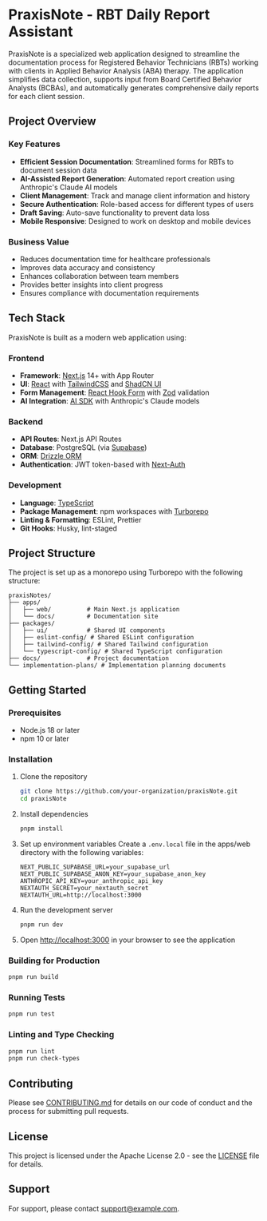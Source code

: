 # PraxisNote - RBT Daily Report Assistant

PraxisNote is a specialized web application designed to streamline the documentation process for Registered Behavior Technicians (RBTs) working with clients in Applied Behavior Analysis (ABA) therapy. The application simplifies data collection, supports input from Board Certified Behavior Analysts (BCBAs), and automatically generates comprehensive daily reports for each client session.

## Project Overview

### Key Features

- **Efficient Session Documentation**: Streamlined forms for RBTs to document session data
- **AI-Assisted Report Generation**: Automated report creation using Anthropic's Claude AI models
- **Client Management**: Track and manage client information and history
- **Secure Authentication**: Role-based access for different types of users
- **Draft Saving**: Auto-save functionality to prevent data loss
- **Mobile Responsive**: Designed to work on desktop and mobile devices

### Business Value

- Reduces documentation time for healthcare professionals
- Improves data accuracy and consistency
- Enhances collaboration between team members
- Provides better insights into client progress
- Ensures compliance with documentation requirements

## Tech Stack

PraxisNote is built as a modern web application using:

### Frontend

- **Framework**: [Next.js](https://nextjs.org/) 14+ with App Router
- **UI**: [React](https://react.dev/) with [TailwindCSS](https://tailwindcss.com/) and [ShadCN UI](https://ui.shadcn.com/)
- **Form Management**: [React Hook Form](https://react-hook-form.com/) with [Zod](https://zod.dev/) validation
- **AI Integration**: [AI SDK](https://sdk.vercel.ai/docs) with Anthropic's Claude models

### Backend

- **API Routes**: Next.js API Routes
- **Database**: PostgreSQL (via [Supabase](https://supabase.com/))
- **ORM**: [Drizzle ORM](https://orm.drizzle.team/)
- **Authentication**: JWT token-based with [Next-Auth](https://next-auth.js.org/)

### Development

- **Language**: [TypeScript](https://www.typescriptlang.org/)
- **Package Management**: npm workspaces with [Turborepo](https://turbo.build/)
- **Linting & Formatting**: ESLint, Prettier
- **Git Hooks**: Husky, lint-staged

## Project Structure

The project is set up as a monorepo using Turborepo with the following structure:

```
praxisNotes/
├── apps/
│   ├── web/          # Main Next.js application
│   └── docs/         # Documentation site
├── packages/
│   ├── ui/           # Shared UI components
│   ├── eslint-config/ # Shared ESLint configuration
│   ├── tailwind-config/ # Shared Tailwind configuration
│   └── typescript-config/ # Shared TypeScript configuration
├── docs/             # Project documentation
└── implementation-plans/ # Implementation planning documents
```

## Getting Started

### Prerequisites

- Node.js 18 or later
- npm 10 or later

### Installation

1. Clone the repository

   ```bash
   git clone https://github.com/your-organization/praxisNote.git
   cd praxisNote
   ```

2. Install dependencies

   ```bash
   pnpm install
   ```

3. Set up environment variables
   Create a `.env.local` file in the apps/web directory with the following variables:

   ```
   NEXT_PUBLIC_SUPABASE_URL=your_supabase_url
   NEXT_PUBLIC_SUPABASE_ANON_KEY=your_supabase_anon_key
   ANTHROPIC_API_KEY=your_anthropic_api_key
   NEXTAUTH_SECRET=your_nextauth_secret
   NEXTAUTH_URL=http://localhost:3000
   ```

4. Run the development server

   ```bash
   pnpm run dev
   ```

5. Open [http://localhost:3000](http://localhost:3000) in your browser to see the application

### Building for Production

```bash
pnpm run build
```

### Running Tests

```bash
pnpm run test
```

### Linting and Type Checking

```bash
pnpm run lint
pnpm run check-types
```

## Contributing

Please see [CONTRIBUTING.md](CONTRIBUTING.md) for details on our code of conduct and the process for submitting pull requests.

## License

This project is licensed under the Apache License 2.0 - see the [LICENSE](LICENSE) file for details.

## Support

For support, please contact [support@example.com](mailto:support@example.com).

